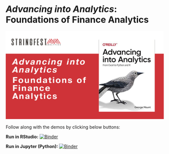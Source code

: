 # *Advancing into Analytics*: Foundations of Finance Analytics

![Image](images/cover.png)

Follow along with the demos by clicking below buttons:

**Run in RStudio:** [![Binder](https://mybinder.org/badge_logo.svg)](https://mybinder.org/v2/gh/stringfestdata/aina-finance-foundations/HEAD?urlpath=rstudio)

**Run in Jupyter (Python):** [![Binder](https://mybinder.org/badge_logo.svg)](https://mybinder.org/v2/gh/stringfestdata/aina-finance-foundations/HEAD)
